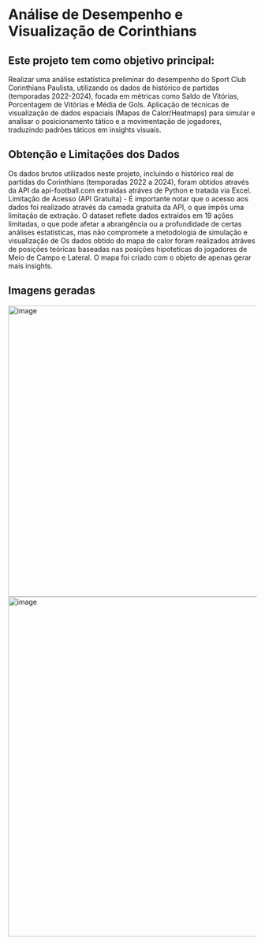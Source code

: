 # Análise de Desempenho e Visualização de Corinthians

## Este projeto tem como objetivo principal:
Realizar uma análise estatística preliminar do desempenho do Sport Club Corinthians Paulista, utilizando os dados de histórico de partidas (temporadas 2022-2024), focada em métricas como Saldo de Vitórias, Porcentagem de Vitórias e Média de Gols. Aplicação de técnicas de visualização de dados espaciais (Mapas de Calor/Heatmaps) para simular e analisar o posicionamento tático e a movimentação de jogadores, traduzindo padrões táticos em insights visuais.

## Obtenção e Limitações dos Dados
Os dados brutos utilizados neste projeto, incluindo o histórico real de partidas do Corinthians (temporadas 2022 a 2024), foram obtidos através da API da api-football.com extraidas atráves de Python e tratada via Excel. 
Limitação de Acesso (API Gratuita) - É importante notar que o acesso aos dados foi realizado através da camada gratuita da API, o que impôs uma limitação de extração. O dataset reflete dados extraídos em 19 ações limitadas, o que pode afetar a abrangência ou a profundidade de certas análises estatísticas, mas não compromete a metodologia de simulação e visualização de Os dados obtido do mapa de calor foram realizados atráves de posições teóricas baseadas nas posições hipoteticas do jogadores de Meio de Campo e Lateral. O mapa foi criado com o objeto de apenas gerar mais insights. 

## Imagens geradas
<img width="1187" height="590" alt="image" src="https://github.com/user-attachments/assets/9be3d2d1-af6a-4bae-8145-4c18e07fffc4" />
<img width="925" height="689" alt="image" src="https://github.com/user-attachments/assets/8027db4b-ccb1-4240-90bc-067e9dccfb0b" />
